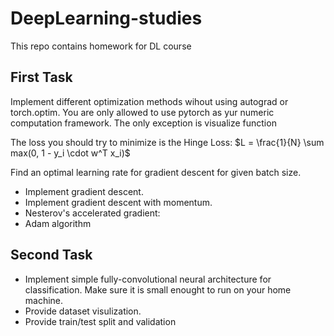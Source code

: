 # DeepLearning-studies

This repo contains homework for DL course

## First Task
Implement different optimization methods wihout using autograd or torch.optim. You are only allowed to use pytorch as yur numeric computation framework. The only exception is visualize function


The loss you should try to minimize is the Hinge Loss:
$L = \frac{1}{N} \sum max(0, 1 - y_i \cdot w^T x_i)$


Find an optimal learning rate for gradient descent for given batch size.

* Implement gradient descent.
* Implement gradient descent with momentum.
* Nesterov's accelerated gradient:
* Adam algorithm

## Second Task

* Implement simple fully-convolutional neural architecture for classification. Make sure it is small enought to run on your home machine.
* Provide dataset visulization.
* Provide train/test split and validation
